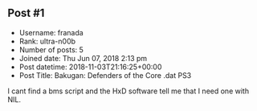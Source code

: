 ## Post #1
- Username: franada
- Rank: ultra-n00b
- Number of posts: 5
- Joined date: Thu Jun 07, 2018 2:13 pm
- Post datetime: 2018-11-03T21:16:25+00:00
- Post Title: Bakugan: Defenders of the Core .dat PS3

I cant find a bms script and the HxD software tell me that I need one with NIL.
